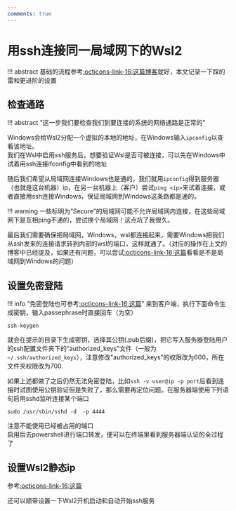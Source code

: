 ```yaml
---
comments: true
---
```

# 用ssh连接同一局域网下的Wsl2
!!! abstract 
    基础的流程参考[:octicons-link-16:这篇博客](https://blog.csdn.net/qq_24211837/article/details/117386077)就好，本文记录一下踩的雷和更进阶的设置

## 检查通路

!!! abstract "这一步我们要检查我们到要连接的系统的网络通路是正常的"


Windows会给Wsl2分配一个虚拟的本地的地址，在Windows输入`ipconfig`以查看该地址。  
我们在Wsl中启用ssh服务后，想要验证Wsl是否可被连接，可以先在Windows中试着用ssh连接ifconfig中看到的地址

随后我们希望从局域网连接Windows也是通的，我们就用`ipconfig`得到服务器（也就是这台机器）ip，在另一台机器上（客户）尝试`ping <ip>`来试着连接，或者直接用ssh连接Windows，保证局域网到Windows这条路都是通的。 

!!! warning
    一些标明为“Secure”的局域网可能不允许局域网内连接，在这些局域网下是互相ping不通的，尝试换个局域网！这点坑了我很久。

最后我们需要确保把局域网，Windows，wsl都连接起来，需要Windows把我们从ssh发来的连接请求转到内部的wsl的端口，这样就通了。（对应的操作在上文的博客中已经提及，如果还有问题，可以尝试[:octicons-link-16:这篇](https://cloud.tencent.com/developer/article/1420930)看看是不是局域网到Windows的问题）

## 设置免密登陆
 
!!! info "免密登陆也可参考[:octicons-link-16:这篇](https://stormckey.github.io/Blog/docker_minisql/#3sshvscode)"
来到客户端，执行下面命令生成密钥，输入passephrase时直接回车（为空）

```
ssh-keygen
```

就会在提示的目录下生成密钥，选择其公钥(.pub后缀)，把它写入服务器登陆用户的ssh配置文件夹下的“authorized_keys"文件（一般为`~/.ssh/authorized_keys`），注意修改"authorized_keys"的权限改为600，所在文件夹权限改为700.

如果上述都做了之后仍然无法免密登陆，比如`ssh -v user@ip -p port`后看到连接时试图使用公钥验证但是失败了，那么需要再定位问题。在服务器端使用下列语句启用sshd监听连接某个端口
```
sudo /usr/sbin/sshd -d  -p 4444
```
注意不能使用已经被占用的端口  
启用后去powershell进行端口转发，便可以在终端里看到服务器端认证的全过程了

## 设置Wsl2静态ip

参考[:octicons-link-16:这篇](https://blog.csdn.net/weixin_41301508/article/details/108939520)

还可以顺带设置一下Wsl2开机启动和自动开始ssh服务



